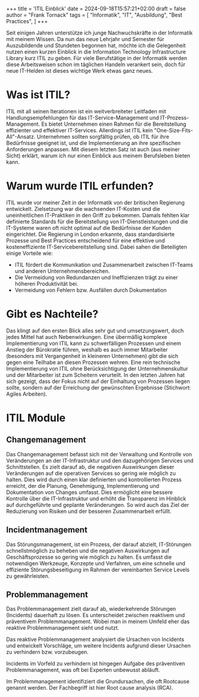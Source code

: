 +++
title = 'ITIL Einblick'
date = 2024-09-18T15:57:21+02:00
draft = false
author = "Frank Tornack"
tags = [
    "Informatik",
    "IT",
    "Ausbildung",
    "Best Practices",
]
+++

Seit einigen Jahren unterstütze ich junge Nachwuchskräfte in der Informatik mit meinem Wissen. Da nun das neue Lehrjahr und Semester für Auszubildende und Stundeten begonnen hat, möchte ich die Gelegenheit nutzen einen kurzen Einblick in die Information Technology Infrastructure Library kurz ITIL zu geben. Für viele Berufstätige in der Informatik werden diese Arbeitsweisen schon im täglichen Handeln verankert sein, doch für neue IT-Helden ist dieses wichtige Werk etwas ganz neues.

# Was ist ITIL?
ITIL mit all seinen Iterationen ist ein weitverbreiteter Leitfaden mit Handlungsempfehlungen für das IT-Service-Management und IT-Prozess-Management. Es bietet Unternehmen einen Rahmen für die Bereitstellung effizienter und effektiver IT-Services. Allerdings ist ITIL kein "One-Size-Fits-All"-Ansatz. Unternehmen sollten sorgfältig prüfen, ob ITIL für ihre Bedürfnisse geeignet ist, und die Implementierung an ihre spezifischen Anforderungen anpassen. Mit diesem letzten Satz ist auch (aus meiner Sicht) erklärt, warum ich nur einen Einblick aus meinem Berufsleben bieten kann.

# Warum wurde ITIL erfunden?
ITIL wurde vor meiner Zeit in der Informatik von der britischen Regierung entwickelt. Zielsetzung war die wachsenden IT-Kosten und die uneinheitlichen IT-Praktiken in den Griff zu bekommen. Damals fehlten klar definierte Standards für die Bereitstellung von IT-Dienstleistungen und die IT-Systeme waren oft nicht optimal auf die Bedürfnisse der Kunden eingerichtet. Die Regierung in London erkannte, dass standardisierte Prozesse und Best Practices entscheidend für eine effektive und kosteneffiziente IT-Servicebereitstellung sind. Dabei sahen die Beteiligten einige Vorteile wie:

 - ITIL fördert die Kommunikation und Zusammenarbeit zwischen IT-Teams und anderen Unternehmensbereichen.
 - Die Vermeidung von Redundanzen und Ineffizienzen trägt zu einer höheren Produktivität bei.
 - Vermeidung von Fehlern bzw. Ausfällen durch Dokumentation

# Gibt es Nachteile?
Das klingt auf den ersten Blick alles sehr gut und umsetzungswert, doch jedes Mittel hat auch Nebenwirkungen. Eine übermäßig komplexe Implementierung von ITIL kann zu schwerfälligen Prozessen und einem Anstieg der Bürokratie führen, weshalb es auch immer Mitarbeiter (besonders mit Vergangenheit in kleineren Unternehmen) gibt die sich gegen eine Teilhabe an diesen Prozessen wehren.
Eine rein technische Implementierung von ITIL ohne Berücksichtigung der Unternehmenskultur und der Mitarbeiter ist zum Scheitern verurteilt. In den letzten Jahren hat sich gezeigt, dass der Fokus nicht auf der Einhaltung von Prozessen liegen sollte, sondern auf der Erreichung der gewünschten Ergebnisse (Stichwort: Agiles Arbeiten).

# ITIL Module

## Changemanagement
Das Changemanagement befasst sich mit der Verwaltung und Kontrolle von Veränderungen an der IT-Infrastruktur und den dazugehörigen Services und Schnittstellen. Es zielt darauf ab, die negativen Auswirkungen dieser Veränderungen auf die operativen Services so gering wie möglich zu halten. Dies wird durch einen klar definierten und kontrollierten Prozess erreicht, der die Planung, Genehmigung, Implementierung und Dokumentation von Changes umfasst. Dies ermöglicht eine bessere Kontrolle über die IT-Infrastruktur und erhöht die Transparenz im Hinblick auf durchgeführte und geplante Veränderungen. So wird auch das Ziel der Reduzierung von Risiken und der besseren Zusammenarbeit erfüllt.

## Incidentmanagement
Das Störungsmanagement, ist ein Prozess, der darauf abzielt, IT-Störungen schnellstmöglich zu beheben und die negativen Auswirkungen auf Geschäftsprozesse so gering wie möglich zu halten. Es umfasst die notwendigen Werkzeuge, Konzepte und Verfahren, um eine schnelle und effiziente Störungsbeseitigung im Rahmen der vereinbarten Service Levels zu gewährleisten.

## Problemmanagement
Das Problemmanagement zielt darauf ab, wiederkehrende Störungen (Incidents) dauerhaft zu lösen. Es unterscheidet zwischen reaktivem und präventivem Problemmanagement. Wobei man in meinem Umfeld eher das reaktive Problemmanagement sieht und nutzt.

Das reaktive Problemmanagement analysiert die Ursachen von Incidents und entwickelt Vorschläge, um weitere Incidents aufgrund dieser Ursachen zu verhindern bzw. vorzubeugen.

Incidents im Vorfeld zu verhindern ist hingegen Aufgabe des präventiven Problemmanagement, was oft bei Experten unbewusst abläuft.

Im Problemmanagement identifiziert die Grundursachen, die oft Rootcause genannt werden. Der Fachbegriff ist hier Root cause analysis (RCA).


